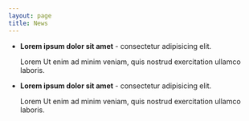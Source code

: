 ```yaml
---
layout: page
title: News
---
```


* **Lorem ipsum dolor sit amet** - consectetur adipisicing elit.

	Lorem Ut enim ad minim veniam, quis nostrud exercitation ullamco laboris.

* **Lorem ipsum dolor sit amet** - consectetur adipisicing elit.

	Lorem Ut enim ad minim veniam, quis nostrud exercitation ullamco laboris.
